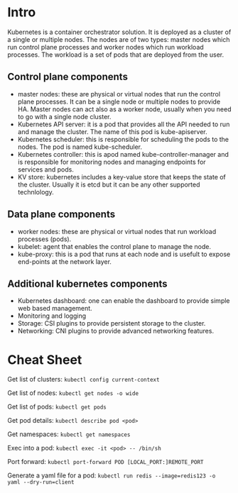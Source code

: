 # Intro

Kubernetes is a container orchestrator solution. It is deployed as a cluster of a single or multiple nodes. The nodes are of two types: master nodes which run control plane processes and worker nodes which run workload processes. The workload is a set of pods that are deployed from the user.

## Control plane components 
- master nodes: these are physical or virtual nodes that run the control plane processes. It can be a single node or multiple nodes to provide HA. Master nodes can act also as a worker node, usually when you need to go with a single node cluster. 
- Kubernetes API server: it is a pod that provides all the API needed to run and manage the cluster. The name of this pod is kube-apiserver. 
- Kubernetes scheduler: this is responsible for scheduling the pods to the nodes. The pod is named kube-scheduler. 
- Kubernetes controller: this is apod named kube-controller-manager and is responsible for monitoring nodes and managing endpoints for services and pods. 
- KV store: kubernetes includes a key-value store that keeps the state of the cluster. Usually it is etcd but it can be any other supported technlology. 

## Data plane components
- worker nodes: these are physical or virtual nodes that run workload processes (pods). 
- kubelet: agent that enables the control plane to manage the node. 
- kube-proxy: this is a pod that runs at each node and is usefult to expose end-points at the network layer. 

## Additional kubernetes components
- Kubernetes dashboard: one can enable the dashboard to provide simple web based management. 
- Monitoring and logging
- Storage: CSI plugins to provide persistent storage to the cluster. 
- Networking: CNI plugins to provide advanced networking features. 

# Cheat Sheet

Get list of clusters: `kubectl config current-context`

Get list of nodes: `kubectl get nodes -o wide`

Get list of pods: `kubectl get pods`

Get pod details: `kubectl describe pod <pod>`

Get namespaces: `kubectl get namespaces`

Exec into a pod: `kubectl exec -it <pod> -- /bin/sh`

Port forward: `kubectl port-forward POD [LOCAL_PORT:]REMOTE_PORT`

Generate a yaml file for a pod: `kubectl run redis --image=redis123 -o yaml --dry-run=client`